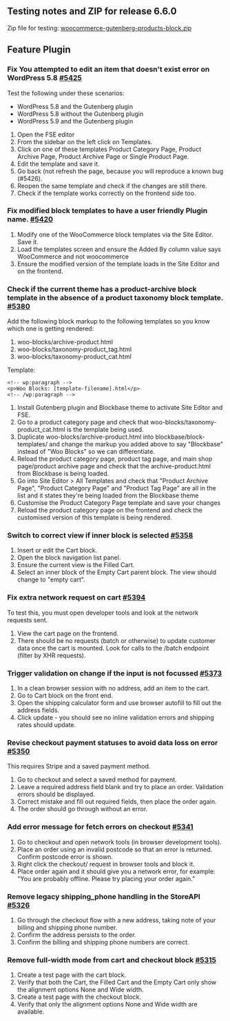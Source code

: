 ## Testing notes and ZIP for release 6.6.0

Zip file for testing: [woocommerce-gutenberg-products-block.zip](https://github.com/woocommerce/woocommerce-gutenberg-products-block/files/7752809/woocommerce-gutenberg-products-block.zip)

## Feature Plugin

### Fix You attempted to edit an item that doesn't exist error on WordPress 5.8 [#5425](https://github.com/woocommerce/woocommerce-gutenberg-products-block/pull/5425)

Test the following under these scenarios:

-   WordPress 5.8 and the Gutenberg plugin
-   WordPress 5.8 without the Gutenberg plugin
-   WordPress 5.9 and the Gutenberg plugin

1. Open the FSE editor
2. From the sidebar on the left click on Templates.
3. Click on one of these templates Product Category Page, Product Archive Page, Product Archive Page or Single Product Page.
4. Edit the template and save it.
5. Go back (not refresh the page, because you will reproduce a known bug (#5426).
6. Reopen the same template and check if the changes are still there.
7. Check if the template works correctly on the frontend side too.

### Fix modified block templates to have a user friendly Plugin name. [#5420](https://github.com/woocommerce/woocommerce-gutenberg-products-block/pull/5420)

1. Modify one of the WooCommerce block templates via the Site Editor. Save it.
2. Load the templates screen and ensure the Added By column value says WooCommerce and not woocommerce
3. Ensure the modified version of the template loads in the Site Editor and on the frontend.

### Check if the current theme has a product-archive block template in the absence of a product taxonomy block template. [#5380](https://github.com/woocommerce/woocommerce-gutenberg-products-block/pull/5380)

Add the following block markup to the following templates so you know which one is getting rendered:

1. woo-blocks/archive-product.html
2. woo-blocks/taxonomy-product_tag.html
3. woo-blocks/taxonomy-product_cat.html

Template:

```
<!-- wp:paragraph -->
<p>Woo Blocks: [template-filename].html</p>
<!-- /wp:paragraph -->
```

1. Install Gutenberg plugin and Blockbase theme to activate Site Editor and FSE.
2. Go to a product category page and check that woo-blocks/taxonomy-product_cat.html is the template being used.
3. Duplicate woo-blocks/archive-product.html into blockbase/block-templates/ and change the markup you added above to say "Blockbase" instead of "Woo Blocks" so we can differentiate.
4. Reload the product category page, product tag page, and main shop page/product archive page and check that the archive-product.html from Blockbase is being loaded.
5. Go into Site Editor > All Templates and check that "Product Archive Page", "Product Category Page" and "Product Tag Page" are all in the list and it states they're being loaded from the Blockbase theme
6. Customise the Product Category Page template and save your changes
7. Reload the product category page on the frontend and check the customised version of this template is being rendered.

### Switch to correct view if inner block is selected [#5358](https://github.com/woocommerce/woocommerce-gutenberg-products-block/pull/5358)

1. Insert or edit the Cart block.
2. Open the block navigation list panel.
3. Ensure the current view is the Filled Cart.
4. Select an inner block of the Empty Cart parent block. The view should change to "empty cart".

### Fix extra network request on cart [#5394](https://github.com/woocommerce/woocommerce-gutenberg-products-block/pull/5394)

To test this, you must open developer tools and look at the network requests sent.

1. View the cart page on the frontend.
2. There should be no requests (batch or otherwise) to update customer data once the cart is mounted. Look for calls to the /batch endpoint (filter by XHR requests).

### Trigger validation on change if the input is not focussed [#5373](https://github.com/woocommerce/woocommerce-gutenberg-products-block/pull/5373)

1. In a clean browser session with no address, add an item to the cart.
2. Go to Cart block on the front end.
3. Open the shipping calculator form and use browser autofill to fill out the address fields.
4. Click update - you should see no inline validation errors and shipping rates should update.

### Revise checkout payment statuses to avoid data loss on error [#5350](https://github.com/woocommerce/woocommerce-gutenberg-products-block/pull/5350)

This requires Stripe and a saved payment method.

1. Go to checkout and select a saved method for payment.
2. Leave a required address field blank and try to place an order. Validation errors should be displayed.
3. Correct mistake and fill out required fields, then place the order again.
4. The order should go through without an error.

### Add error message for fetch errors on checkout [#5341](https://github.com/woocommerce/woocommerce-gutenberg-products-block/pull/5341)

1. Go to checkout and open network tools (in browser development tools).
2. Place an order using an invalid postcode so that an error is returned. Confirm postcode error is shown.
3. Right click the checkout/ request in browser tools and block it.
4. Place order again and it should give you a network error, for example: "You are probably offline. Please try placing your order again."

### Remove legacy shipping_phone handling in the StoreAPI [#5326](https://github.com/woocommerce/woocommerce-gutenberg-products-block/pull/5326)

1. Go through the checkout flow with a new address, taking note of your billing and shipping phone number.
2. Confirm the address persists to the order.
3. Confirm the billing and shipping phone numbers are correct.

### Remove full-width mode from cart and checkout block [#5315](https://github.com/woocommerce/woocommerce-gutenberg-products-block/pull/5315)

1. Create a test page with the cart block.
2. Verify that both the Cart, the Filled Cart and the Empty Cart only show the alignment options None and Wide width.
3. Create a test page with the checkout block.
4. Verify that only the alignment options None and Wide width are available.
